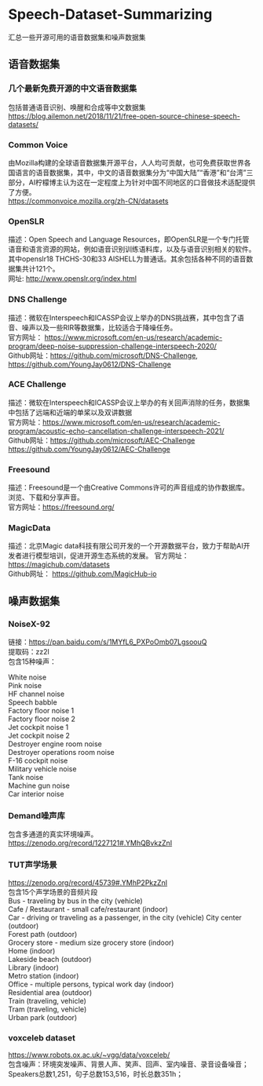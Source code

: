 # Speech-Dataset-Summarizing
汇总一些开源可用的语音数据集和噪声数据集

## 语音数据集

### 几个最新免费开源的中文语音数据集
包括普通语音识别、唤醒和合成等中文数据集  
https://blog.ailemon.net/2018/11/21/free-open-source-chinese-speech-datasets/  


### Common Voice
由Mozilla构建的全球语音数据集开源平台，人人均可贡献，也可免费获取世界各国语言的语音数据集，其中，中文的语音数据集分为“中国大陆”“香港”和“台湾”三部分，AI柠檬博主认为这在一定程度上为针对中国不同地区的口音做技术适配提供了方便。  
https://commonvoice.mozilla.org/zh-CN/datasets  

### OpenSLR
描述：Open Speech and Language Resources，即OpenSLR是一个专门托管语音和语言资源的网站，例如语音识别训练语料库，以及与语音识别相关的软件。其中openslr18 THCHS-30和33 AISHELL为普通话。其余包括各种不同的语音数据集共计121个。  
网址: http://www.openslr.org/index.html  

### DNS Challenge
描述：微软在Interspeech和ICASSP会议上举办的DNS挑战赛，其中包含了语音、噪声以及一些RIR等数据集，比较适合于降噪任务。  
官方网址： https://www.microsoft.com/en-us/research/academic-program/deep-noise-suppression-challenge-interspeech-2020/  
Github网址：https://github.com/microsoft/DNS-Challenge, https://github.com/YoungJay0612/DNS-Challenge  

### ACE Challenge
描述：微软在Interspeech和ICASSP会议上举办的有关回声消除的任务，数据集中包括了远端和近端的单桨以及双讲数据  
官方网址：https://www.microsoft.com/en-us/research/academic-program/acoustic-echo-cancellation-challenge-interspeech-2021/  
Github网址：https://github.com/microsoft/AEC-Challenge  https://github.com/YoungJay0612/AEC-Challenge  

### Freesound
描述：Freesound是一个由Creative Commons许可的声音组成的协作数据库。浏览、下载和分享声音。  
官方网址：https://freesound.org/

### MagicData
描述：北京Magic data科技有限公司开发的一个开源数据平台，致力于帮助AI开发者进行模型培训，促进开源生态系统的发展。
官方网址：https://magichub.com/datasets  
Github网址： https://github.com/MagicHub-io  


## 噪声数据集

### NoiseX-92
链接：https://pan.baidu.com/s/1MYfL6_PXPoOmb07LgsoouQ  
提取码：zz2l  
包含15种噪声：  

White noise  
Pink noise  
HF channel noise  
Speech babble  
Factory floor noise 1  
Factory floor noise 2  
Jet cockpit noise 1  
Jet cockpit noise 2  
Destroyer engine room noise  
Destroyer operations room noise  
F-16 cockpit noise  
Military vehicle noise  
Tank noise  
Machine gun noise  
Car interior noise  

### Demand噪声库
包含多通道的真实环境噪声。  
https://zenodo.org/record/1227121#.YMhQBvkzZnI  

### TUT声学场景
https://zenodo.org/record/45739#.YMhP2PkzZnI  
包含15个声学场景的音频片段  
Bus - traveling by bus in the city (vehicle)  
Cafe / Restaurant - small cafe/restaurant (indoor)  
Car - driving or traveling as a passenger, in the city (vehicle) 
City center (outdoor)  
Forest path (outdoor)  
Grocery store - medium size grocery store (indoor)  
Home (indoor)  
Lakeside beach (outdoor)  
Library (indoor)  
Metro station (indoor)  
Office - multiple persons, typical work day (indoor)  
Residential area (outdoor)  
Train (traveling, vehicle)  
Tram (traveling, vehicle)  
Urban park (outdoor)  

### voxceleb dataset
https://www.robots.ox.ac.uk/~vgg/data/voxceleb/  
包含噪声：环境突发噪声、背景人声、笑声、回声、室内噪音、录音设备噪音；  
Speakers总数1,251，句子总数153,516，时长总数351h；  
